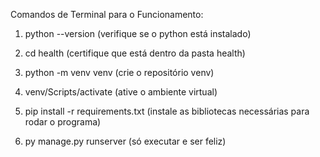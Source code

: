 Comandos de Terminal para o Funcionamento:

1) python --version (verifique se o python está instalado)
   
2) cd health (certifique que está dentro da pasta health)

3) python -m venv venv (crie o repositório venv)
   
4) venv/Scripts/activate (ative o ambiente virtual)
   
5) pip install -r requirements.txt (instale as bibliotecas necessárias para rodar o programa)
   
6) py manage.py runserver (só executar e ser feliz)
